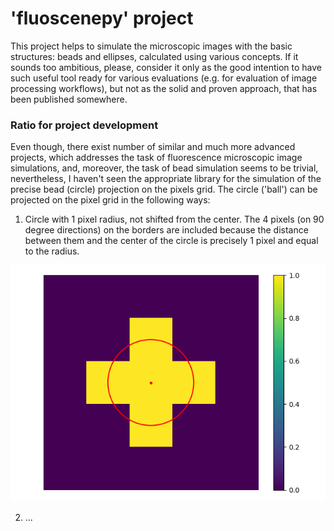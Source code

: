 # 'fluoscenepy' project
This project helps to simulate the microscopic images with the basic structures: beads and ellipses, calculated using various concepts. 
If it sounds too ambitious, please, consider it only as the good intention to have such useful tool ready for various evaluations 
(e.g. for evaluation of image processing workflows),  but not as the solid and proven approach, that has been published somewhere.

### Ratio for project development
Even though, there exist number of similar and much more advanced projects, which addresses the task of fluorescence microscopic image
simulations, and, moreover, the task of bead simulation seems to be trivial, nevertheless, I haven't seen the appropriate library
for the simulation of the precise bead (circle) projection on the pixels grid. The circle ('ball') can be projected on the pixel grid 
in the following ways:
1) Circle with 1 pixel radius, not shifted from the center. The 4 pixels (on 90 degree directions) on the borders are included because 
the distance between them and the center of the circle is precisely 1 pixel and equal to the radius.   
   
![Circle](./src/fluoscenepy/readme_images/Circle_rad_1px.png "Cirlce 1 pixel radius")    
   
2) ...
